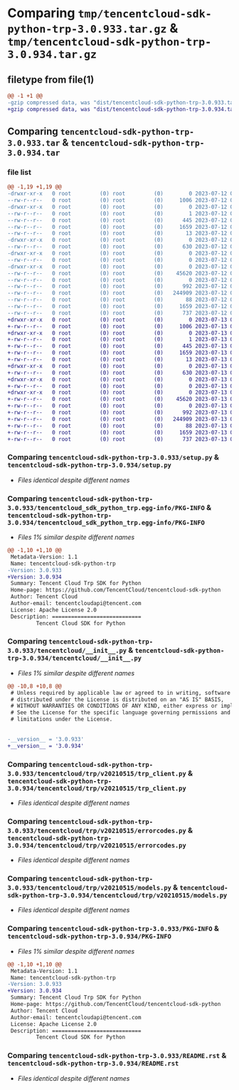 # Comparing `tmp/tencentcloud-sdk-python-trp-3.0.933.tar.gz` & `tmp/tencentcloud-sdk-python-trp-3.0.934.tar.gz`

## filetype from file(1)

```diff
@@ -1 +1 @@
-gzip compressed data, was "dist/tencentcloud-sdk-python-trp-3.0.933.tar", last modified: Wed Jul 12 00:44:20 2023, max compression
+gzip compressed data, was "dist/tencentcloud-sdk-python-trp-3.0.934.tar", last modified: Thu Jul 13 00:36:44 2023, max compression
```

## Comparing `tencentcloud-sdk-python-trp-3.0.933.tar` & `tencentcloud-sdk-python-trp-3.0.934.tar`

### file list

```diff
@@ -1,19 +1,19 @@
-drwxr-xr-x   0 root         (0) root         (0)        0 2023-07-12 00:44:20.000000 tencentcloud-sdk-python-trp-3.0.933/
--rw-r--r--   0 root         (0) root         (0)     1006 2023-07-12 00:44:20.000000 tencentcloud-sdk-python-trp-3.0.933/setup.py
-drwxr-xr-x   0 root         (0) root         (0)        0 2023-07-12 00:44:20.000000 tencentcloud-sdk-python-trp-3.0.933/tencentcloud_sdk_python_trp.egg-info/
--rw-r--r--   0 root         (0) root         (0)        1 2023-07-12 00:44:20.000000 tencentcloud-sdk-python-trp-3.0.933/tencentcloud_sdk_python_trp.egg-info/dependency_links.txt
--rw-r--r--   0 root         (0) root         (0)      445 2023-07-12 00:44:20.000000 tencentcloud-sdk-python-trp-3.0.933/tencentcloud_sdk_python_trp.egg-info/SOURCES.txt
--rw-r--r--   0 root         (0) root         (0)     1659 2023-07-12 00:44:20.000000 tencentcloud-sdk-python-trp-3.0.933/tencentcloud_sdk_python_trp.egg-info/PKG-INFO
--rw-r--r--   0 root         (0) root         (0)       13 2023-07-12 00:44:20.000000 tencentcloud-sdk-python-trp-3.0.933/tencentcloud_sdk_python_trp.egg-info/top_level.txt
-drwxr-xr-x   0 root         (0) root         (0)        0 2023-07-12 00:44:20.000000 tencentcloud-sdk-python-trp-3.0.933/tencentcloud/
--rw-r--r--   0 root         (0) root         (0)      630 2023-07-12 00:44:20.000000 tencentcloud-sdk-python-trp-3.0.933/tencentcloud/__init__.py
-drwxr-xr-x   0 root         (0) root         (0)        0 2023-07-12 00:44:20.000000 tencentcloud-sdk-python-trp-3.0.933/tencentcloud/trp/
--rw-r--r--   0 root         (0) root         (0)        0 2023-07-12 00:44:20.000000 tencentcloud-sdk-python-trp-3.0.933/tencentcloud/trp/__init__.py
-drwxr-xr-x   0 root         (0) root         (0)        0 2023-07-12 00:44:20.000000 tencentcloud-sdk-python-trp-3.0.933/tencentcloud/trp/v20210515/
--rw-r--r--   0 root         (0) root         (0)    45620 2023-07-12 00:44:20.000000 tencentcloud-sdk-python-trp-3.0.933/tencentcloud/trp/v20210515/trp_client.py
--rw-r--r--   0 root         (0) root         (0)        0 2023-07-12 00:44:20.000000 tencentcloud-sdk-python-trp-3.0.933/tencentcloud/trp/v20210515/__init__.py
--rw-r--r--   0 root         (0) root         (0)      992 2023-07-12 00:44:20.000000 tencentcloud-sdk-python-trp-3.0.933/tencentcloud/trp/v20210515/errorcodes.py
--rw-r--r--   0 root         (0) root         (0)   244909 2023-07-12 00:44:20.000000 tencentcloud-sdk-python-trp-3.0.933/tencentcloud/trp/v20210515/models.py
--rw-r--r--   0 root         (0) root         (0)       88 2023-07-12 00:44:20.000000 tencentcloud-sdk-python-trp-3.0.933/setup.cfg
--rw-r--r--   0 root         (0) root         (0)     1659 2023-07-12 00:44:20.000000 tencentcloud-sdk-python-trp-3.0.933/PKG-INFO
--rw-r--r--   0 root         (0) root         (0)      737 2023-07-12 00:44:20.000000 tencentcloud-sdk-python-trp-3.0.933/README.rst
+drwxr-xr-x   0 root         (0) root         (0)        0 2023-07-13 00:36:44.000000 tencentcloud-sdk-python-trp-3.0.934/
+-rw-r--r--   0 root         (0) root         (0)     1006 2023-07-13 00:36:44.000000 tencentcloud-sdk-python-trp-3.0.934/setup.py
+drwxr-xr-x   0 root         (0) root         (0)        0 2023-07-13 00:36:44.000000 tencentcloud-sdk-python-trp-3.0.934/tencentcloud_sdk_python_trp.egg-info/
+-rw-r--r--   0 root         (0) root         (0)        1 2023-07-13 00:36:44.000000 tencentcloud-sdk-python-trp-3.0.934/tencentcloud_sdk_python_trp.egg-info/dependency_links.txt
+-rw-r--r--   0 root         (0) root         (0)      445 2023-07-13 00:36:44.000000 tencentcloud-sdk-python-trp-3.0.934/tencentcloud_sdk_python_trp.egg-info/SOURCES.txt
+-rw-r--r--   0 root         (0) root         (0)     1659 2023-07-13 00:36:44.000000 tencentcloud-sdk-python-trp-3.0.934/tencentcloud_sdk_python_trp.egg-info/PKG-INFO
+-rw-r--r--   0 root         (0) root         (0)       13 2023-07-13 00:36:44.000000 tencentcloud-sdk-python-trp-3.0.934/tencentcloud_sdk_python_trp.egg-info/top_level.txt
+drwxr-xr-x   0 root         (0) root         (0)        0 2023-07-13 00:36:44.000000 tencentcloud-sdk-python-trp-3.0.934/tencentcloud/
+-rw-r--r--   0 root         (0) root         (0)      630 2023-07-13 00:36:44.000000 tencentcloud-sdk-python-trp-3.0.934/tencentcloud/__init__.py
+drwxr-xr-x   0 root         (0) root         (0)        0 2023-07-13 00:36:44.000000 tencentcloud-sdk-python-trp-3.0.934/tencentcloud/trp/
+-rw-r--r--   0 root         (0) root         (0)        0 2023-07-13 00:36:44.000000 tencentcloud-sdk-python-trp-3.0.934/tencentcloud/trp/__init__.py
+drwxr-xr-x   0 root         (0) root         (0)        0 2023-07-13 00:36:44.000000 tencentcloud-sdk-python-trp-3.0.934/tencentcloud/trp/v20210515/
+-rw-r--r--   0 root         (0) root         (0)    45620 2023-07-13 00:36:44.000000 tencentcloud-sdk-python-trp-3.0.934/tencentcloud/trp/v20210515/trp_client.py
+-rw-r--r--   0 root         (0) root         (0)        0 2023-07-13 00:36:44.000000 tencentcloud-sdk-python-trp-3.0.934/tencentcloud/trp/v20210515/__init__.py
+-rw-r--r--   0 root         (0) root         (0)      992 2023-07-13 00:36:44.000000 tencentcloud-sdk-python-trp-3.0.934/tencentcloud/trp/v20210515/errorcodes.py
+-rw-r--r--   0 root         (0) root         (0)   244909 2023-07-13 00:36:44.000000 tencentcloud-sdk-python-trp-3.0.934/tencentcloud/trp/v20210515/models.py
+-rw-r--r--   0 root         (0) root         (0)       88 2023-07-13 00:36:44.000000 tencentcloud-sdk-python-trp-3.0.934/setup.cfg
+-rw-r--r--   0 root         (0) root         (0)     1659 2023-07-13 00:36:44.000000 tencentcloud-sdk-python-trp-3.0.934/PKG-INFO
+-rw-r--r--   0 root         (0) root         (0)      737 2023-07-13 00:36:44.000000 tencentcloud-sdk-python-trp-3.0.934/README.rst
```

### Comparing `tencentcloud-sdk-python-trp-3.0.933/setup.py` & `tencentcloud-sdk-python-trp-3.0.934/setup.py`

 * *Files identical despite different names*

### Comparing `tencentcloud-sdk-python-trp-3.0.933/tencentcloud_sdk_python_trp.egg-info/PKG-INFO` & `tencentcloud-sdk-python-trp-3.0.934/tencentcloud_sdk_python_trp.egg-info/PKG-INFO`

 * *Files 1% similar despite different names*

```diff
@@ -1,10 +1,10 @@
 Metadata-Version: 1.1
 Name: tencentcloud-sdk-python-trp
-Version: 3.0.933
+Version: 3.0.934
 Summary: Tencent Cloud Trp SDK for Python
 Home-page: https://github.com/TencentCloud/tencentcloud-sdk-python
 Author: Tencent Cloud
 Author-email: tencentcloudapi@tencent.com
 License: Apache License 2.0
 Description: ============================
         Tencent Cloud SDK for Python
```

### Comparing `tencentcloud-sdk-python-trp-3.0.933/tencentcloud/__init__.py` & `tencentcloud-sdk-python-trp-3.0.934/tencentcloud/__init__.py`

 * *Files 1% similar despite different names*

```diff
@@ -10,8 +10,8 @@
 # Unless required by applicable law or agreed to in writing, software
 # distributed under the License is distributed on an "AS IS" BASIS,
 # WITHOUT WARRANTIES OR CONDITIONS OF ANY KIND, either express or implied.
 # See the License for the specific language governing permissions and
 # limitations under the License.
 
 
-__version__ = '3.0.933'
+__version__ = '3.0.934'
```

### Comparing `tencentcloud-sdk-python-trp-3.0.933/tencentcloud/trp/v20210515/trp_client.py` & `tencentcloud-sdk-python-trp-3.0.934/tencentcloud/trp/v20210515/trp_client.py`

 * *Files identical despite different names*

### Comparing `tencentcloud-sdk-python-trp-3.0.933/tencentcloud/trp/v20210515/errorcodes.py` & `tencentcloud-sdk-python-trp-3.0.934/tencentcloud/trp/v20210515/errorcodes.py`

 * *Files identical despite different names*

### Comparing `tencentcloud-sdk-python-trp-3.0.933/tencentcloud/trp/v20210515/models.py` & `tencentcloud-sdk-python-trp-3.0.934/tencentcloud/trp/v20210515/models.py`

 * *Files identical despite different names*

### Comparing `tencentcloud-sdk-python-trp-3.0.933/PKG-INFO` & `tencentcloud-sdk-python-trp-3.0.934/PKG-INFO`

 * *Files 1% similar despite different names*

```diff
@@ -1,10 +1,10 @@
 Metadata-Version: 1.1
 Name: tencentcloud-sdk-python-trp
-Version: 3.0.933
+Version: 3.0.934
 Summary: Tencent Cloud Trp SDK for Python
 Home-page: https://github.com/TencentCloud/tencentcloud-sdk-python
 Author: Tencent Cloud
 Author-email: tencentcloudapi@tencent.com
 License: Apache License 2.0
 Description: ============================
         Tencent Cloud SDK for Python
```

### Comparing `tencentcloud-sdk-python-trp-3.0.933/README.rst` & `tencentcloud-sdk-python-trp-3.0.934/README.rst`

 * *Files identical despite different names*

